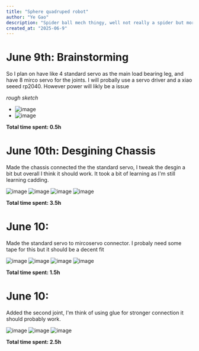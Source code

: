 ```yaml
---
title: "Sphere quadruped robot"
author: "Ye Gao"
description: "Spider ball mech thingy, well not really a spider but more of a quadruped robot. Kinda of like this the Carl Bugeja one but like bigger and cooler"
created_at: "2025-06-9"
---
```


# June 9th: Brainstorming

So I plan on have like 4 standard servo as the main load bearing leg, and have 8 mirco servo for the joints. I will probally use a servo driver and a xiao seeed rp2040. However power will likly be a issue

*rough sketch*
- ![image](https://github.com/user-attachments/assets/8033a18c-8de4-416d-83f6-4d4ea9d31034)
- ![image](https://github.com/user-attachments/assets/74b22572-51c6-45c1-8394-5051aedb149a)


**Total time spent: 0.5h**

# June 10th: Desgining Chassis

Made the chassis connected the the standard servo, I tweak the desgin a bit but overall I think it should work. It took a bit of learning as I'm still learning cadding.

![image](https://github.com/user-attachments/assets/ceef716a-3b32-421f-89f8-15c4c4c98eb3)
![image](https://github.com/user-attachments/assets/2d71d21d-4515-49d0-b42c-73610985d891)
![image](https://github.com/user-attachments/assets/68125bf3-c10f-4812-a035-77aeb6066c15)
![image](https://github.com/user-attachments/assets/946914f2-1a3b-4739-8659-f41993681c90)

**Total time spent: 3.5h**

# June 10: 

Made the standard servo to mircoservo connector. I probaly need some tape for this but it should be a decent fit

![image](https://github.com/user-attachments/assets/0ff1e84b-a5cb-4532-a630-bac4c81af1e3)
![image](https://github.com/user-attachments/assets/5e657812-043f-4e0a-b490-94a02837a727)
![image](https://github.com/user-attachments/assets/ffc5f56c-e7f4-4acd-9516-2f322ac249e5)
![image](https://github.com/user-attachments/assets/abf2b501-275d-448f-bb3d-4038497a0fbe)

**Total time spent: 1.5h**

# June 10: 

Added the second joint, I'm think of using glue for stronger connection it should probably work.

![image](https://github.com/user-attachments/assets/0f3baade-2d13-4c5a-beab-318bb1757161)
![image](https://github.com/user-attachments/assets/f25b6f0d-e5e8-49ab-a519-5e2bcfeac35d)
![image](https://github.com/user-attachments/assets/b4f2448c-bd09-46ff-914c-aed89916d264)

**Total time spent: 2.5h**


